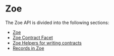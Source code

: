 # Zoe

<Zoe-Version/>

The Zoe API is divided into the following sections:

- [Zoe](./zoe.md)
- [Zoe Contract Facet](./zoe-contract-facet.md)
- [Zoe Helpers for writing contracts](./zoe-helpers.md)
- [Records in Zoe](./records.md)
